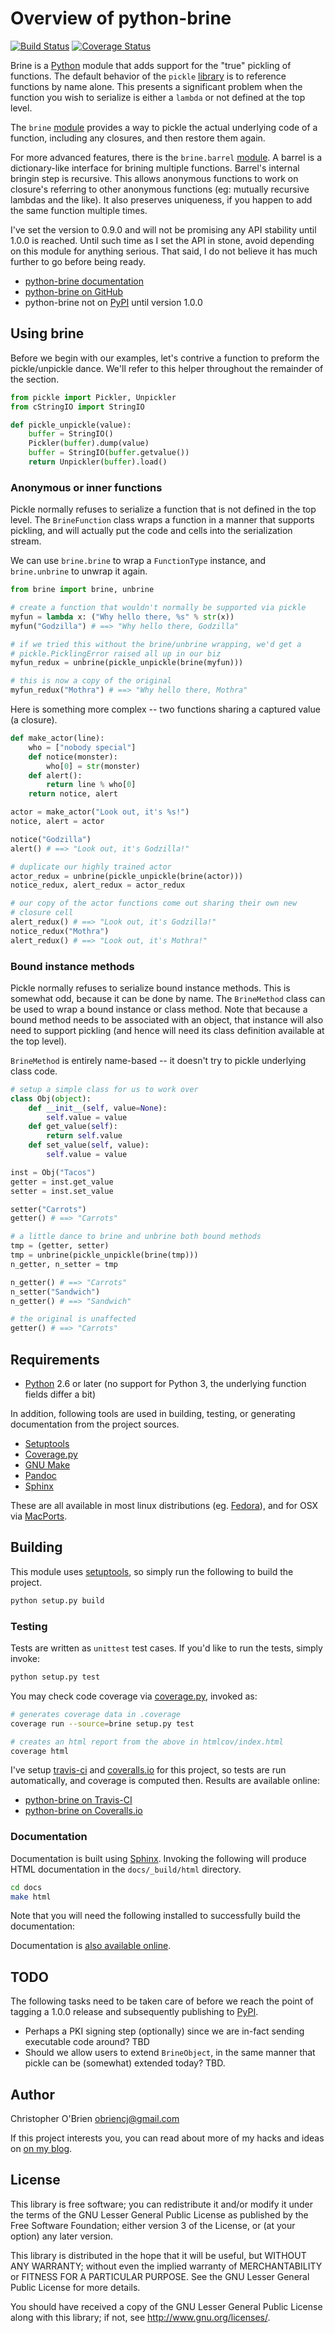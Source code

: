# Overview of python-brine

[![Build Status](https://travis-ci.org/obriencj/python-brine.png?branch=master)](https://travis-ci.org/obriencj/python-brine)
[![Coverage Status](https://coveralls.io/repos/obriencj/python-brine/badge.png?branch=master)](https://coveralls.io/r/obriencj/python-brine?branch=master)

Brine is a [Python] module that adds support for the "true" pickling
of functions. The default behavior of the `pickle` [library][pickle]
is to reference functions by name alone. This presents a significant
problem when the function you wish to serialize is either a `lambda`
or not defined at the top level.

The `brine` [module][brine-module] provides a way to pickle the actual
underlying code of a function, including any closures, and then
restore them again.

For more advanced features, there is the `brine.barrel`
[module][barrel-module]. A barrel is a dictionary-like interface for
brining multiple functions.  Barrel's internal bringin step is
recursive. This allows anonymous functions to work on closure's
referring to other anonymous functions (eg: mutually recursive lambdas
and the like). It also preserves uniqueness, if you happen to add the
same function multiple times.

I've set the version to 0.9.0 and will not be promising any API
stability until 1.0.0 is reached. Until such time as I set the API
in stone, avoid depending on this module for anything serious. That
said, I do not believe it has much further to go before being ready.

* [python-brine documentation][docs]
* [python-brine on GitHub][github]
* python-brine not on [PyPI] until version 1.0.0

[python]: http://python.org "Python"

[pickle]: http://docs.python.org/2.7/library/pickle.html
"pickle - Python object serialization"

[brine-module]: http://obriencj.preoccupied.net/python-brine/brine/

[barrel-module]: http://obriencj.preoccupied.net/python-brine/barrel/

[docs]: http://obriencj.preoccupied.net/python-brine/

[github]: https://github.com/obriencj/python-brine/
"python-brine on GitHub"

[pypi]: https://pypi.python.org/pypi


## Using brine

Before we begin with our examples, let's contrive a function to
preform the pickle/unpickle dance. We'll refer to this helper
throughout the remainder of the section.

```python
from pickle import Pickler, Unpickler
from cStringIO import StringIO

def pickle_unpickle(value):
    buffer = StringIO()
    Pickler(buffer).dump(value)
    buffer = StringIO(buffer.getvalue())
    return Unpickler(buffer).load()
```

### Anonymous or inner functions

Pickle normally refuses to serialize a function that is not defined in
the top level. The `BrineFunction` class wraps a function in a manner
that supports pickling, and will actually put the code and cells into
the serialization stream.

We can use `brine.brine` to wrap a `FunctionType` instance, and
`brine.unbrine` to unwrap it again.

```python
from brine import brine, unbrine

# create a function that wouldn't normally be supported via pickle
myfun = lambda x: ("Why hello there, %s" % str(x))
myfun("Godzilla") # ==> "Why hello there, Godzilla"

# if we tried this without the brine/unbrine wrapping, we'd get a
# pickle.PicklingError raised all up in our biz
myfun_redux = unbrine(pickle_unpickle(brine(myfun)))

# this is now a copy of the original
myfun_redux("Mothra") # ==> "Why hello there, Mothra"
```

Here is something more complex -- two functions sharing a captured
value (a closure).

```python
def make_actor(line):
    who = ["nobody special"]
    def notice(monster):
        who[0] = str(monster)
    def alert():
        return line % who[0]
    return notice, alert

actor = make_actor("Look out, it's %s!")
notice, alert = actor

notice("Godzilla")
alert() # ==> "Look out, it's Godzilla!"

# duplicate our highly trained actor
actor_redux = unbrine(pickle_unpickle(brine(actor)))
notice_redux, alert_redux = actor_redux

# our copy of the actor functions come out sharing their own new
# closure cell
alert_redux() # ==> "Look out, it's Godzilla!"
notice_redux("Mothra")
alert_redux() # ==> "Look out, it's Mothra!"
```


### Bound instance methods

Pickle normally refuses to serialize bound instance methods. This is
somewhat odd, because it can be done by name. The `BrineMethod` class
can be used to wrap a bound instance or class method. Note that
because a bound method needs to be associated with an object, that
instance will also need to support pickling (and hence will need its
class definition available at the top level).

`BrineMethod` is entirely name-based -- it doesn't try to pickle
underlying class code.

```python
# setup a simple class for us to work over
class Obj(object):
    def __init__(self, value=None):
        self.value = value
    def get_value(self):
        return self.value
    def set_value(self, value):
        self.value = value

inst = Obj("Tacos")
getter = inst.get_value
setter = inst.set_value

setter("Carrots")
getter() # ==> "Carrots"

# a little dance to brine and unbrine both bound methods
tmp = (getter, setter)
tmp = unbrine(pickle_unpickle(brine(tmp)))
n_getter, n_setter = tmp

n_getter() # ==> "Carrots"
n_setter("Sandwich")
n_getter() # ==> "Sandwich"

# the original is unaffected
getter() # ==> "Carrots"
```


## Requirements

* [Python] 2.6 or later (no support for Python 3, the underlying
  function fields differ a bit)

In addition, following tools are used in building, testing, or
generating documentation from the project sources.

* [Setuptools]
* [Coverage.py]
* [GNU Make]
* [Pandoc]
* [Sphinx]

These are all available in most linux distributions (eg. [Fedora]), and
for OSX via [MacPorts].

[setuptools]: http://pythonhosted.org/setuptools/

[coverage.py]: http://nedbatchelder.com/code/coverage/

[gnu make]: http://www.gnu.org/software/make/

[pandoc]: http://johnmacfarlane.net/pandoc/

[sphinx]: http://sphinx-doc.org/

[fedora]: http://fedoraproject.org/

[macports]: http://www.macports.org/


## Building

This module uses [setuptools], so simply run the following to build
the project.

```bash
python setup.py build
```


### Testing

Tests are written as `unittest` test cases. If you'd like to run the
tests, simply invoke:

```bash
python setup.py test
```

You may check code coverage via [coverage.py], invoked as:

```bash
# generates coverage data in .coverage
coverage run --source=brine setup.py test

# creates an html report from the above in htmlcov/index.html
coverage html
```

I've setup [travis-ci] and [coveralls.io] for this project, so tests
are run automatically, and coverage is computed then. Results are
available online:

* [python-brine on Travis-CI][brine-travis]
* [python-brine on Coveralls.io][brine-coveralls]

[travis-ci]: https://travis-ci.org

[coveralls.io]: https://coveralls.io

[brine-travis]: https://travis-ci.org/obriencj/python-brine

[brine-coveralls]: https://coveralls.io/r/obriencj/python-brine


### Documentation

Documentation is built using [Sphinx]. Invoking the following will
produce HTML documentation in the `docs/_build/html` directory.

```bash
cd docs
make html
```

Note that you will need the following installed to successfully build
the documentation:

Documentation is [also available online][docs].


## TODO

The following tasks need to be taken care of before we reach the point
of tagging a 1.0.0 release and subsequently publishing to [PyPI].

* Perhaps a PKI signing step (optionally) since we are in-fact sending
  executable code around? TBD
* Should we allow users to extend `BrineObject`, in the same manner that
  pickle can be (somewhat) extended today? TBD.


## Author

Christopher O'Brien <obriencj@gmail.com>

If this project interests you, you can read about more of my hacks and
ideas on [on my blog](http://obriencj.preoccupied.net).


## License

This library is free software; you can redistribute it and/or modify
it under the terms of the GNU Lesser General Public License as
published by the Free Software Foundation; either version 3 of the
License, or (at your option) any later version.

This library is distributed in the hope that it will be useful, but
WITHOUT ANY WARRANTY; without even the implied warranty of
MERCHANTABILITY or FITNESS FOR A PARTICULAR PURPOSE.  See the GNU
Lesser General Public License for more details.

You should have received a copy of the GNU Lesser General Public
License along with this library; if not, see
<http://www.gnu.org/licenses/>.
